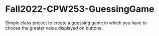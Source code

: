 # Fall2022-CPW253-GuessingGame
Simple class project to create a guessing game in which you have to choose the greater value displayed on buttons.
